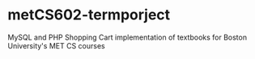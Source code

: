 # metCS602-termporject
MySQL and PHP Shopping Cart implementation of textbooks for Boston University's MET CS courses 
